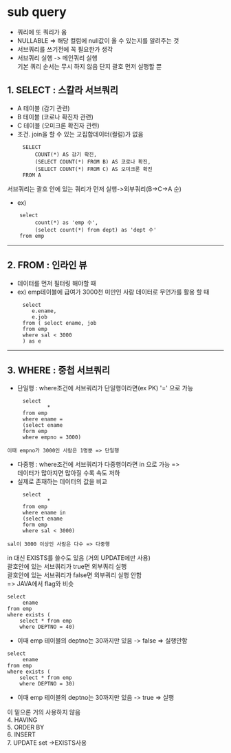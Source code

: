 # sub query 
- 쿼리에 또 쿼리가 옴
- NULLABLE => 해당 컬럼에 null값이 올 수 있는지를 알려주는 것  
- 서브쿼리를 쓰기전에 꼭 필요한가 생각
- 서브쿼리 실행 -> 메인쿼리 실행  
기본 쿼리 순서는 무시 하지 않음 단지 괄호 먼저 실행할 뿐

## 1. SELECT  : 스칼라 서브쿼리
- A 테이블 (감기 관련)  
- B 테이블 (코로나 확진자 관련)  
- C 테이블 (오미크론 확진자 관련)  
- 조건. join을 할 수 있는 교집합데이터(컬럼)가 없음
```
     SELECT  
         COUNT(*) AS 감기 확진,  
         (SELECT COUNT(*) FROM B) AS 코로나 확진,  
         (SELECT COUNT(*) FROM C) AS 오미크론 확진  
     FROM A 
```
서브쿼리는 괄호 안에 있는 쿼리가 먼저 실행->외부쿼리(B->C->A 순)  
- ex)
```
    select   
         count(*) as 'emp 수',  
         (select count(*) from dept) as 'dept 수'  
    from emp  
```
---
## 2. FROM : 인라인 뷰
- 데이터를 먼저 필터링 해야할 때
- ex) emp테이블에 급여가 3000천 미만인 사람 데이터로 무언가를 활용 할 때
```
     select  
        e.ename,
        e.job  
     from ( select ename, job  
     from emp  
     where sal < 3000  
     ) as e  
```
---
## 3. WHERE : 중첩 서브쿼리
- 단일행 : where조건에 서브쿼리가 단일행이라면(ex PK) '=' 으로 가능
```
     select
             *  
     from emp  
     where ename =  
     (select ename  
     form emp  
     where empno = 3000)

이때 empno가 3000인 사람은 1명뿐 => 단일행
```
- 다중행 : where조건에 서브쿼리가 다중행이라면 in 으로 가능 =>  
데이터가 많아지면 많아질 수록 속도 저하  
- 실제로 존재하는 데이터의 값을 비교  
```
     select
             *  
     from emp  
     where ename in  
     (select ename  
     form emp  
     where sal < 3000)

sal이 3000 이상인 사람은 다수 => 다중행
```
in 대신 EXISTS를 쓸수도 있음 (거의 UPDATE에만 사용)  
괄호안에 있는 서브쿼리가 true면 외부쿼리 실행  
괄호안에 있는 서브쿼리가 false면 외부쿼리 실행 안함  
=> JAVA에서 flag와 비슷  
```
select
     ename  
from emp  
where exists (  
    select * from emp  
    where DEPTNO = 40)  
```
- 이때 emp 테이블의 deptno는 30까지만 있음 -> false => 실행안함
```
select
     ename  
from emp  
where exists (  
    select * from emp  
    where DEPTNO = 30)  
```
- 이때 emp 테이블의 deptno는 30까지만 있음 -> true => 실행

이 밑으론 거의 사용하지 않음  
4. HAVING  
5. ORDER BY  
6. INSERT  
7. UPDATE set ->EXISTS사용  